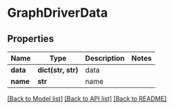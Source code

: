 # GraphDriverData

## Properties
Name | Type | Description | Notes
------------ | ------------- | ------------- | -------------
**data** | **dict(str, str)** | data | 
**name** | **str** | name | 

[[Back to Model list]](../README.md#documentation-for-models) [[Back to API list]](../README.md#documentation-for-api-endpoints) [[Back to README]](../README.md)

